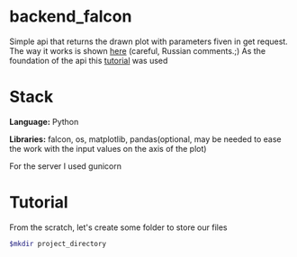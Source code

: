 # backend_falcon

Simple api that returns the drawn plot with parameters fiven in get request. The way it works is shown [here](https://www.youtube.com/watch?v=Xw7dQXJUSqw) (careful, Russian comments.;) As the foundation of the api this [tutorial](https://falcon.readthedocs.io/en/0.3.0.1/user/tutorial.html) was used
# Stack

__Language:__ Python

__Libraries:__ falcon, os, matplotlib, pandas(optional, may be needed to ease the work with the input values on the axis of the plot)

For the server I used gunicorn

# Tutorial

From the scratch, let's create some folder to store our files

```bash
$mkdir project_directory
```
